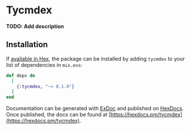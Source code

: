 # Tycmdex

**TODO: Add description**

## Installation

If [available in Hex](https://hex.pm/docs/publish), the package can be installed
by adding `tycmdex` to your list of dependencies in `mix.exs`:

```elixir
def deps do
  [
    {:tycmdex, "~> 0.1.0"}
  ]
end
```

Documentation can be generated with [ExDoc](https://github.com/elixir-lang/ex_doc)
and published on [HexDocs](https://hexdocs.pm). Once published, the docs can
be found at [https://hexdocs.pm/tycmdex](https://hexdocs.pm/tycmdex).

